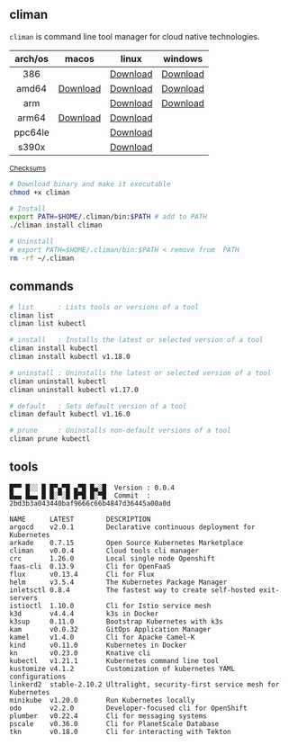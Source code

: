 ## climan
`climan` is command line tool manager for cloud native technologies.

<table>
    <thead>
        <tr>
            <th style="text-align:center">arch/os</th>
            <th style="text-align:center">macos</th>
            <th style="text-align:center">linux</th>
            <th style="text-align:center">windows</th>
        </tr>
    </thead>
    <tbody>
        <tr>
            <td style="text-align:center">386</td>
            <td style="text-align:center"></td>
            <td style="text-align:center"><a
                    href="https://github.com/ghokun/climan/releases/latest/download/climan-linux-386">Download</a></td>
            <td style="text-align:center"><a
                    href="https://github.com/ghokun/climan/releases/latest/download/climan-windows-386.exe">Download</a>
            </td>
        </tr>
        <tr>
            <td style="text-align:center">amd64</td>
            <td style="text-align:center"><a
                    href="https://github.com/ghokun/climan/releases/latest/download/climan-darwin-amd64">Download</a>
            </td>
            <td style="text-align:center"><a
                    href="https://github.com/ghokun/climan/releases/latest/download/climan-linux-amd64">Download</a>
            </td>
            <td style="text-align:center"><a
                    href="https://github.com/ghokun/climan/releases/latest/download/climan-windows-amd64.exe">Download</a>
            </td>
        </tr>
        <tr>
            <td style="text-align:center">arm</td>
            <td style="text-align:center"></td>
            <td style="text-align:center"><a
                    href="https://github.com/ghokun/climan/releases/latest/download/climan-linux-arm">Download</a></td>
            <td style="text-align:center"><a
                    href="https://github.com/ghokun/climan/releases/latest/download/climan-windows-arm.exe">Download</a>
            </td>
        </tr>
        <tr>
            <td style="text-align:center">arm64</td>
            <td style="text-align:center"><a
                    href="https://github.com/ghokun/climan/releases/latest/download/climan-darwin-arm64">Download</a>
            </td>
            <td style="text-align:center"><a
                    href="https://github.com/ghokun/climan/releases/latest/download/climan-linux-arm64">Download</a>
            </td>
            <td style="text-align:center"></td>
        </tr>
        <tr>
            <td style="text-align:center">ppc64le</td>
            <td style="text-align:center"></td>
            <td style="text-align:center"><a
                    href="https://github.com/ghokun/climan/releases/latest/download/climan-linux-ppc64le">Download</a>
            </td>
            <td style="text-align:center"></td>
        </tr>
        <tr>
            <td style="text-align:center">s390x</td>
            <td style="text-align:center"></td>
            <td style="text-align:center"><a
                    href="https://github.com/ghokun/climan/releases/latest/download/climan-linux-s390x">Download</a>
            </td>
            <td style="text-align:center"></td>
        </tr>
    </tbody>
</table>

<sup>[Checksums](https://github.com/ghokun/climan/releases/latest/download/climan-checksums.txt)</sup>

```bash
# Download binary and make it executable
chmod +x climan

# Install
export PATH=$HOME/.climan/bin:$PATH # add to PATH
./climan install climan

# Uninstall
# export PATH=$HOME/.climan/bin:$PATH < remove from  PATH
rm -rf ~/.climan
```
## commands
```bash
# list      : Lists tools or versions of a tool
climan list
climan list kubectl

# install   : Installs the latest or selected version of a tool
climan install kubectl
climan install kubectl v1.18.0

# uninstall : Uninstalls the latest or selected version of a tool
climan uninstall kubectl
climan uninstall kubectl v1.17.0

# default   : Sets default version of a tool
climan default kubectl v1.16.0

# prune     : Uninstalls non-default versions of a tool
climan prune kubectl
```
## tools
```
█▀▀ █░░ █ █▀▄▀█ ▄▀█ █▄░█  Version : 0.0.4
█▄▄ █▄▄ █ █░▀░█ █▀█ █░▀█  Commit  : 2bd3b3a043440baf9666c66b4847d36445a00a0d

NAME      LATEST        DESCRIPTION                                            
argocd    v2.0.1        Declarative continuous deployment for Kubernetes       
arkade    0.7.15        Open Source Kubernetes Marketplace                     
climan    v0.0.4        Cloud tools cli manager                                
crc       1.26.0        Local single node Openshift                            
faas-cli  0.13.9        Cli for OpenFaaS                                       
flux      v0.13.4       Cli for Flux                                           
helm      v3.5.4        The Kubernetes Package Manager                         
inletsctl 0.8.4         The fastest way to create self-hosted exit-servers     
istioctl  1.10.0        Cli for Istio service mesh                             
k3d       v4.4.4        k3s in Docker                                          
k3sup     0.11.0        Bootstrap Kubernetes with k3s                          
kam       v0.0.32       GitOps Application Manager                             
kamel     v1.4.0        Cli for Apacke Camel-K                                 
kind      v0.11.0       Kubernetes in Docker                                   
kn        v0.23.0       Knative cli                                            
kubectl   v1.21.1       Kubernetes command line tool                           
kustomize v4.1.2        Customization of kubernetes YAML configurations        
linkerd2  stable-2.10.2 Ultralight, security-first service mesh for Kubernetes 
minikube  v1.20.0       Run Kubernetes locally                                 
odo       v2.2.0        Developer-focused cli for OpenShift                    
plumber   v0.22.4       Cli for messaging systems                              
pscale    v0.36.0       Cli for PlanetScale Database                           
tkn       v0.18.0       Cli for interacting with Tekton                        
```
